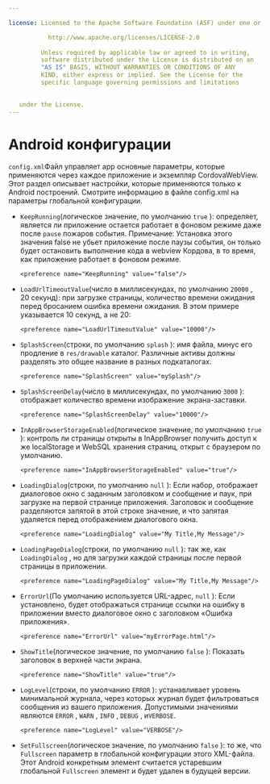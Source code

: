 ```yaml
---

license: Licensed to the Apache Software Foundation (ASF) under one or more contributor license agreements. See the NOTICE file distributed with this work for additional information regarding copyright ownership. The ASF licenses this file to you under the Apache License, Version 2.0 (the "License"); you may not use this file except in compliance with the License. You may obtain a copy of the License at

           http://www.apache.org/licenses/LICENSE-2.0
    
         Unless required by applicable law or agreed to in writing,
         software distributed under the License is distributed on an
         "AS IS" BASIS, WITHOUT WARRANTIES OR CONDITIONS OF ANY
         KIND, either express or implied. See the License for the
         specific language governing permissions and limitations
    

   under the License.
---
```


# Android конфигурации

`config.xml`Файл управляет app основные параметры, которые применяются через каждое приложение и экземпляр CordovaWebView. Этот раздел описывает настройки, которые применяются только к Android построений. Смотрите информацию в файле config.xml на параметры глобальной конфигурации.

*   `KeepRunning`(логическое значение, по умолчанию `true` ): определяет, является ли приложение остается работает в фоновом режиме даже после `pause` пожаров события. Примечание: Установка этого значения false не убьет приложение после паузы события, он только будет остановить выполнение кода в webview Кордова, в то время, как приложение работает в фоновом режиме.
    
        <preference name="KeepRunning" value="false"/>
        

*   `LoadUrlTimeoutValue`(число в миллисекундах, по умолчанию `20000` , 20 секунд): при загрузке страницы, количество времени ожидания перед бросанием ошибка времени ожидания. В этом примере указывается 10 секунд, а не 20:
    
        <preference name="LoadUrlTimeoutValue" value="10000"/>
        

*   `SplashScreen`(строки, по умолчанию `splash` ): имя файла, минус его продление в `res/drawable` каталог. Различные активы должны разделять это общее название в разных подкаталогах.
    
        <preference name="SplashScreen" value="mySplash"/>
        

*   `SplashScreenDelay`(число в миллисекундах, по умолчанию `3000` ): отображает количество времени изображение экрана-заставки.
    
        <preference name="SplashScreenDelay" value="10000"/>
        

*   `InAppBrowserStorageEnabled`(логическое значение, по умолчанию `true` ): контроль ли страницы открыты в InAppBrowser получить доступ к же localStorage и WebSQL хранения страниц, открыт с браузером по умолчанию.
    
        <preference name="InAppBrowserStorageEnabled" value="true"/>
        

*   `LoadingDialog`(строки, по умолчанию `null` ): Если набор, отображает диалоговое окно с заданным заголовком и сообщение и паук, при загрузке на первой странице приложения. Заголовок и сообщение разделяются запятой в этой строке значение, и что запятая удаляется перед отображением диалогового окна.
    
        <preference name="LoadingDialog" value="My Title,My Message"/>
        

*   `LoadingPageDialog`(строки, по умолчанию `null` ): так же, как `LoadingDialog` , но для загрузки каждой страницы после первой страницы в приложении.
    
        <preference name="LoadingPageDialog" value="My Title,My Message"/>
        

*   `ErrorUrl`(По умолчанию используется URL-адрес, `null` ): Если установлено, будет отображаться странице ссылки на ошибку в приложении вместо диалоговое окно с заголовком «Ошибка приложения».
    
        <preference name="ErrorUrl" value="myErrorPage.html"/>
        

*   `ShowTitle`(логическое значение, по умолчанию `false` ): Показать заголовок в верхней части экрана.
    
        <preference name="ShowTitle" value="true"/>
        

*   `LogLevel`(строки, по умолчанию `ERROR` ): устанавливает уровень минимальной журнала, через которых журнал будет фильтроваться сообщения из вашего приложения. Допустимыми значениями являются `ERROR` , `WARN` , `INFO` , `DEBUG` , и`VERBOSE`.
    
        <preference name="LogLevel" value="VERBOSE"/>
        

*   `SetFullscreen`(логическое значение, по умолчанию `false` ): то же, что `Fullscreen` параметр в глобальной конфигурации этого XML-файла. Этот Android конкретным элемент считается устаревшим глобальной `Fullscreen` элемент и будет удален в будущей версии.
